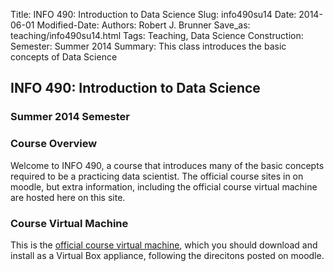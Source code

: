 Title: INFO 490: Introduction to Data Science
Slug: info490su14
Date: 2014-06-01
Modified-Date: 
Authors: Robert J. Brunner
Save_as: teaching/info490su14.html
Tags: Teaching, Data Science
Construction:
Semester: Summer 2014
Summary: This class introduces the basic concepts of Data Science

## INFO 490: Introduction to Data Science

### Summer 2014 Semester

### Course Overview

Welcome to INFO 490, a course that introduces many of the basic concepts
required to be a practicing data scientist. The official course sites in
on moodle, but extra information, including the official course virtual
machine are hosted here on this site.


### Course Virtual Machine

This is the [official course virtual machine](/static/classes/info490su14/info490.ova), which you should
download and install as a Virtual Box appliance, following the
direcitons posted on moodle.



